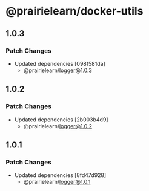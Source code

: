 # @prairielearn/docker-utils

## 1.0.3

### Patch Changes

- Updated dependencies [098f581da]
  - @prairielearn/logger@1.0.3

## 1.0.2

### Patch Changes

- Updated dependencies [2b003b4d9]
  - @prairielearn/logger@1.0.2

## 1.0.1

### Patch Changes

- Updated dependencies [8fd47d928]
  - @prairielearn/logger@1.0.1
